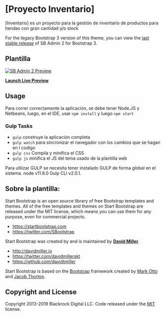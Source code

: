 # [Proyecto Inventario]

[Inventario] es un proyecto para la gestión de inventario de productos para tiendas con gran cantidad y/o stock

For the legacy Bootstrap 3 version of this theme, you can view the [last stable release](https://github.com/BlackrockDigital/startbootstrap-sb-admin-2/releases/tag/v3.3.7%2B1) of SB Admin 2 for Bootstrap 3.

## Plantilla

[![SB Admin 2 Preview](https://startbootstrap.com/assets/img/screenshots/themes/sb-admin-2.png)](https://blackrockdigital.github.io/startbootstrap-sb-admin-2/)

**[Launch Live Preview](https://blackrockdigital.github.io/startbootstrap-sb-admin-2/)**

## Usage

Para correr correctamente la aplicación, se debe tener Node.JS y Netbeans, luego, en el IDE, usar `npm install` y luego `npm start`

### Gulp Tasks

-   `gulp` construye la aplicación completa
-   `gulp watch` para sincronizar el navegador con los cambios que se hagan en l codigo
-   `gulp css` Compila y minifica el CSS
-   `gulp js` minifica el JS del tema usado de la plantilla web

Para utilizar GULP se necesita tener instalado GULP de forma global en el sistema.
node v11.6.0 
Gulp CLI v2.0.1.

## Sobre la plantilla:

Start Bootstrap is an open source library of free Bootstrap templates and themes. All of the free templates and themes on Start Bootstrap are released under the MIT license, which means you can use them for any purpose, even for commercial projects.

-   <https://startbootstrap.com>
-   <https://twitter.com/SBootstrap>

Start Bootstrap was created by and is maintained by **[David Miller](http://davidmiller.io/)**.

-   <http://davidmiller.io>
-   <https://twitter.com/davidmillerskt>
-   <https://github.com/davidtmiller>

Start Bootstrap is based on the [Bootstrap](http://getbootstrap.com/) framework created by [Mark Otto](https://twitter.com/mdo) and [Jacob Thorton](https://twitter.com/fat).

## Copyright and License

Copyright 2013-2019 Blackrock Digital LLC. Code released under the [MIT](https://github.com/BlackrockDigital/startbootstrap-resume/blob/gh-pages/LICENSE) license.
